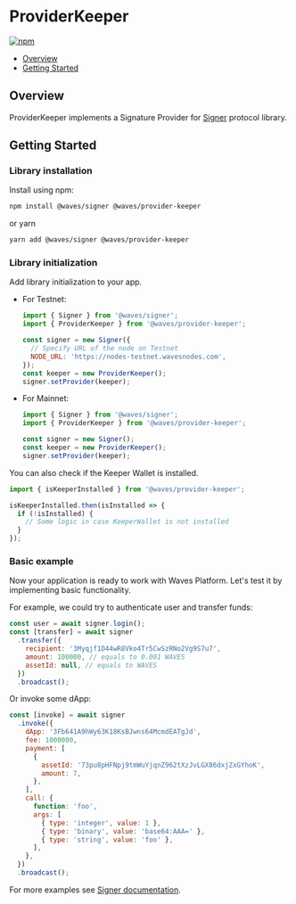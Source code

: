 # ProviderKeeper

[![npm](https://img.shields.io/npm/v/@waves/provider-keeper?color=blue&label=%40waves%2Fprovider-keeper&logo=npm)](https://www.npmjs.com/package/@waves/provider-keeper)

- [Overview](#overview)
- [Getting Started](#getting-started)

## Overview

ProviderKeeper implements a Signature Provider for [Signer](https://github.com/wavesplatform/signer) protocol library.

## Getting Started

### Library installation

Install using npm:

```sh
npm install @waves/signer @waves/provider-keeper
```

or yarn

```sh
yarn add @waves/signer @waves/provider-keeper
```

### Library initialization

Add library initialization to your app.

- For Testnet:

  ```js
  import { Signer } from '@waves/signer';
  import { ProviderKeeper } from '@waves/provider-keeper';

  const signer = new Signer({
    // Specify URL of the node on Testnet
    NODE_URL: 'https://nodes-testnet.wavesnodes.com',
  });
  const keeper = new ProviderKeeper();
  signer.setProvider(keeper);
  ```

- For Mainnet:

  ```js
  import { Signer } from '@waves/signer';
  import { ProviderKeeper } from '@waves/provider-keeper';

  const signer = new Signer();
  const keeper = new ProviderKeeper();
  signer.setProvider(keeper);
  ```

You can also check if the Keeper Wallet is installed.

```js
import { isKeeperInstalled } from '@waves/provider-keeper';

isKeeperInstalled.then(isInstalled => {
  if (!isInstalled) {
    // Some logic in case KeeperWallet is not installed
  }
});
```

### Basic example

Now your application is ready to work with Waves Platform. Let's test it by implementing basic functionality.

For example, we could try to authenticate user and transfer funds:

```js
const user = await signer.login();
const [transfer] = await signer
  .transfer({
    recipient: '3Myqjf1D44wR8Vko4Tr5CwSzRNo2Vg9S7u7',
    amount: 100000, // equals to 0.001 WAVES
    assetId: null, // equals to WAVES
  })
  .broadcast();
```

Or invoke some dApp:

```js
const [invoke] = await signer
  .invoke({
    dApp: '3Fb641A9hWy63K18KsBJwns64McmdEATgJd',
    fee: 1000000,
    payment: [
      {
        assetId: '73pu8pHFNpj9tmWuYjqnZ962tXzJvLGX86dxjZxGYhoK',
        amount: 7,
      },
    ],
    call: {
      function: 'foo',
      args: [
        { type: 'integer', value: 1 },
        { type: 'binary', value: 'base64:AAA=' },
        { type: 'string', value: 'foo' },
      ],
    },
  })
  .broadcast();
```

For more examples see [Signer documentation](https://github.com/wavesplatform/signer/blob/master/README.md).
